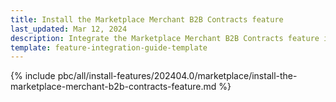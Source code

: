 ```yaml
---
title: Install the Marketplace Merchant B2B Contracts feature
last_updated: Mar 12, 2024
description: Integrate the Marketplace Merchant B2B Contracts feature into a Spryker project.
template: feature-integration-guide-template
---
```


{% include pbc/all/install-features/202404.0/marketplace/install-the-marketplace-merchant-b2b-contracts-feature.md %} <!-- To edit, see /_includes/pbc/all/install-features/202404.0/marketplace/install-the-marketplace-merchant-b2b-contracts-feature.md -->
